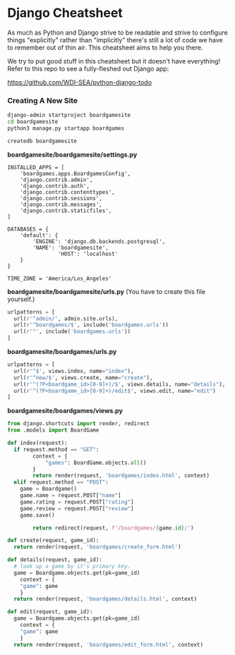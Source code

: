 # Django Cheatsheet
As much as Python and Django strive to be readable and strive to configure
things "explicitly" rather than "implicitly" there's still a lot of code
we have to remember out of thin air. This cheatsheet aims to help you there.

We try to put good stuff in this cheatsheet but it doesn't have everything!
Refer to this repo to see a fully-fleshed out Django app:

<https://github.com/WDI-SEA/python-django-todo>

### Creating A New Site
```bash
django-admin startproject boardgamesite
cd boardgamesite
python3 manage.py startapp boardgames

createdb boardgamesite
```

**boardgamesite/boardgamesite/settings.py**
```
INSTALLED_APPS = [
    'boardgames.apps.BoardgamesConfig',
    'django.contrib.admin',
    'django.contrib.auth',
    'django.contrib.contenttypes',
    'django.contrib.sessions',
    'django.contrib.messages',
    'django.contrib.staticfiles',
]

DATABASES = {
    'default': {
        'ENGINE': 'django.db.backends.postgresql',
        'NAME': 'boardgamesite',
				'HOST': 'localhost'
    }
}

TIME_ZONE = 'America/Los_Angeles'
```

**boardgamesite/boardgamesite/urls.py**
(You have to create this file yourself.)
```python
urlpatterns = [
  url(r'^admin/', admin.site.urls),
  url(r'^boardgames/$', include('boardgames.urls'))
  url(r'^', include('boardgames.urls'))
]
```

**boardgamesite/boardgames/urls.py**
```python
urlpatterns = [
  url(r'^$', views.index, name="index"),
  url(r'^new/$', views.create, name="create"),
  url(r'^(?P<boardgame_id>[0-9]+)/$', views.details, name="details"),
  url(r'^(?P<boardgame_id>[0-9]+)/edit$', views.edit, name="edit")
]
```

**boardgamesite/boardgames/views.py**
```python
from django.shortcuts import render, redirect
from .models import BoardGame

def index(request):
  if request.method == "GET":
		context = {
			"games": BoardGame.objects.all()
		}
		return render(request, 'boardgames/index.html', context)
  elif request.method == "POST":
    game = Boardgame()
    game.name = request.POST["name"]
    game.rating = request.POST["rating"]
    game.review = request.POST["review"]
    game.save()

		return redirect(request, f'/boardgames/{game.id}/')

def create(request, game_id):
  return render(request, 'boardgames/create_form.html')

def details(request, game_id):
  # look up a game by it's primary key.
  game = Boardgame.objects.get(pk=game_id)
	context = {
    "game": game
	}
  return render(request, 'boardgames/details.html', context)

def edit(request, game_id):
  game = Boardgame.objects.get(pk=game_id)
	context = {
    "game": game
	}
  return render(request, 'boardgames/edit_form.html', context)
```
